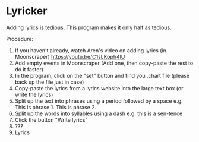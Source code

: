 # Lyricker
Adding lyrics is tedious. This program makes it only half as tedious.

Procedure:
  1. If you haven't already, watch Aren's video on adding lyrics (in Moonscraper) https://youtu.be/C1sLKoph4lU 
  2. Add empty events in Moonscraper (Add one, then copy-paste the rest to do it faster)
  3. In the program, click on the "set" button and find you .chart file (please back up the file just in case)
  4. Copy-paste the lyrics from a lyrics website into the large text box (or write the lyrics)
  5. Split up the text into phrases using a period followed by a space e.g. This is phrase 1. This is phrase 2.
  6. Split up the words into syllables using a dash e.g. this is a sen-tence
  7. Click the button "Write lyrics"
  8. ???
  9. Lyrics
  
